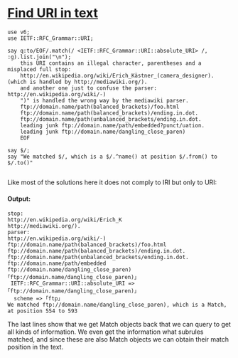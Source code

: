 [1]: http://rosettacode.org/wiki/Find_URI_in_text

# [Find URI in text][1]

```perl6
use v6;
use IETF::RFC_Grammar::URI;
 
say q:to/EOF/.match(/ <IETF::RFC_Grammar::URI::absolute_URI> /, :g).list.join("\n");
    this URI contains an illegal character, parentheses and a misplaced full stop:
    http://en.wikipedia.org/wiki/Erich_Kästner_(camera_designer). (which is handled by http://mediawiki.org/).
    and another one just to confuse the parser: http://en.wikipedia.org/wiki/-)
    ")" is handled the wrong way by the mediawiki parser.
    ftp://domain.name/path(balanced_brackets)/foo.html
    ftp://domain.name/path(balanced_brackets)/ending.in.dot.
    ftp://domain.name/path(unbalanced_brackets/ending.in.dot.
    leading junk ftp://domain.name/path/embedded?punct/uation.
    leading junk ftp://domain.name/dangling_close_paren)
    EOF
 
say $/;
say "We matched $/, which is a $/.^name() at position $/.from() to $/.to()"
 
```


Like most of the solutions here it does not comply to IRI but only to URI:


#### Output:
```
stop:
http://en.wikipedia.org/wiki/Erich_K
http://mediawiki.org/).
parser:
http://en.wikipedia.org/wiki/-)
ftp://domain.name/path(balanced_brackets)/foo.html
ftp://domain.name/path(balanced_brackets)/ending.in.dot.
ftp://domain.name/path(unbalanced_brackets/ending.in.dot.
ftp://domain.name/path/embedded
ftp://domain.name/dangling_close_paren)
｢ftp://domain.name/dangling_close_paren)｣
 IETF::RFC_Grammar::URI::absolute_URI => ｢ftp://domain.name/dangling_close_paren)｣
  scheme => ｢ftp｣
We matched ftp://domain.name/dangling_close_paren), which is a Match, at position 554 to 593
```


The last lines show that we get Match objects back that we can query to get all kinds of information.
We even get the information what subrules matched, and since these are also Match objects we can obtain
their match position in the text.